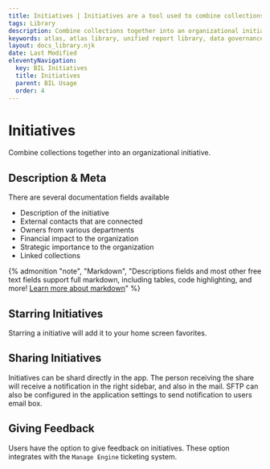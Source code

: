 ```yaml
---
title: Initiatives | Initiatives are a tool used to combine collections together into a larger project with some additional documentation.
tags: Library
description: Combine collections together into an organizational initiative. Description & Meta. There are several documentation fields available. Description of the initiative. External contacts that are connected. Owners from various departments. Financial impact to the organization. Strategic importance to the organization. Linked collections.
keywords: atlas, atlas library, unified report library, data governance, database, initiatives, metadata, collection group
layout: docs_library.njk
date: Last Modified
eleventyNavigation:
  key: BIL Initiatives
  title: Initiatives
  parent: BIL Usage
  order: 4
---
```


# Initiatives

<p class="subtitle pb-5">Combine collections together into an organizational initiative.</p>

## Description & Meta

There are several documentation fields available

- Description of the initiative
- External contacts that are connected
- Owners from various departments
- Financial impact to the organization
- Strategic importance to the organization
- Linked collections

{% admonition
   "note",
   "Markdown",
   "Descriptions fields and most other free text fields support full markdown, including tables, code highlighting, and more! [Learn more about markdown](https://www.markdownguide.org/getting-started)"
%}

## Starring Initiatives

Starring a initiative will add it to your home screen favorites.

## Sharing Initiatives

Initiatives can be shard directly in the app. The person receiving the share will receive a notification in the right sidebar, and also in the mail. SFTP can also be configured in the application settings to send notification to users email box.

## Giving Feedback

Users have the option to give feedback on initiatives. These option integrates with the `Manage Engine` ticketing system.
